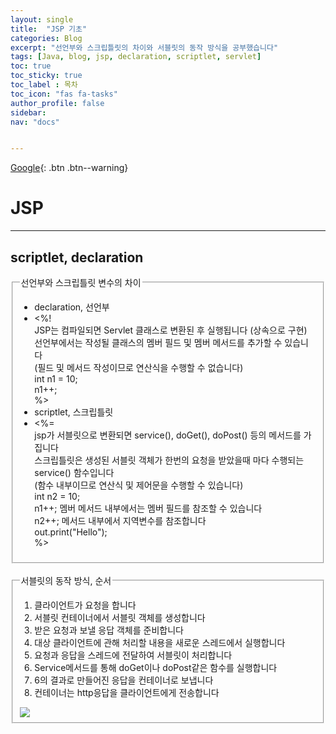 ```yaml
---
layout: single
title:  "JSP 기초"
categories: Blog
excerpt: "선언부와 스크립틀릿의 차이와 서블릿의 동작 방식을 공부했습니다"
tags: [Java, blog, jsp, declaration, scriptlet, servlet]
toc: true
toc_sticky: true
toc_label : 목차
toc_icon: "fas fa-tasks"
author_profile: false
sidebar:
nav: "docs"


---
```

[Google](https://google.com){: .btn .btn--warning}


# JSP

<hr>

## scriptlet, declaration

<fieldset>
    <legend>선언부와 스크립틀릿 변수의 차이</legend>
    <ul>
        <li>declaration, 선언부</li>
        <li>
            <%!<br>
                JSP는 컴파일되면 Servlet 클래스로 변환된 후 실행됩니다 (상속으로 구현)<br>
                선언부에서는 작성될 클래스의 멤버 필드 및 멤버 메서드를 추가할 수 있습니다<br>
                (필드 및 메서드 작성이므로 연산식을 수행할 수 없습니다)<br>
                int n1 = 10;<br>
                n1++;<br>
            %>
        </li>
        <li>scriptlet, 스크립틀릿</li>
        <li>
            <%=<br>
                jsp가 서블릿으로 변환되면 service(), doGet(), doPost() 등의 메서드를 가집니다<br>
                스크립틀릿은 생성된 서블릿 객체가 한번의 요청을 받았을때 마다 수행되는 service() 함수입니다<br>
                (함수 내부이므로 연산식 및 제어문을 수행할 수 있습니다)<br>
                int n2 = 10;<br>
                n1++;   멤버 메서드 내부에서는 멤버 필드를 참조할 수 있습니다<br>
                n2++;   메서드 내부에서 지역변수를 참조합니다<br>
                out.print("Hello");<br>
            %>
        </li>
    </ul>
</fieldset><br>

<fieldset>
    <legend>서블릿의 동작 방식, 순서</legend>
        <ol>
            <li>클라이언트가 요청을 합니다</li>
            <li>서블릿 컨테이너에서 서블릿 객체를 생성합니다</li>
            <li>받은 요청과 보낼 응답 객체를 준비합니다</li>
            <li>대상 클라이언트에 관해 처리할 내용을 새로운 스레드에서 실행합니다</li>
            <li>요청과 응답을 스레드에 전달하여 서블릿이 처리합니다</li>
            <li>Service메서드를 통해 doGet이나 doPost같은 함수를 실행합니다</li>
            <li>6의 결과로 만들어진 응답을 컨테이너로 보냅니다</li>
            <li>컨테이너는 http응답을 클라이언트에게 전송합니다</li>
        </ol>

<img src="servlet.png">
</fieldset>
